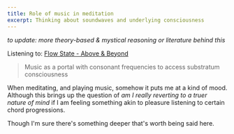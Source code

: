 ```yaml
---
title: Role of music in meditation
excerpt: Thinking about soundwaves and underlying consciousness
---
```


*to update: more theory-based & mystical reasoning or literature behind this*

Listening to: [Flow State - Above & Beyond](https://www.youtube.com/watch?v=CNfmij_Cpq8&list=PL6RLee9oArCD1n4fHdk36MEdVzMeCZeJD)


> Music as a portal with consonant frequencies to access substratum consciousness 

When meditating, and playing music, somehow it puts me at a kind of mood. Although this brings up the question of *am I really reverting to a truer nature of mind* if I am feeling something akin to pleasure listening to certain chord progressions. 

Though I'm sure there's something deeper that's worth being said here. 

